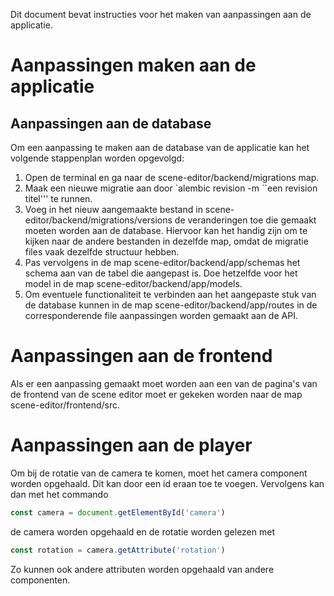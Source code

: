 Dit document bevat instructies voor het maken van aanpassingen aan de applicatie.

# Aanpassingen maken aan de applicatie

## Aanpassingen aan de database
Om een aanpassing te maken aan de database van de applicatie kan het volgende stappenplan worden opgevolgd:
1. Open de terminal en ga naar de scene-editor/backend/migrations map.
2. Maak een nieuwe migratie aan door `alembic revision -m ``een revision titel''' te runnen.
3. Voeg in het nieuw aangemaakte bestand in scene-editor/backend/migrations/versions de veranderingen toe die gemaakt moeten worden aan de database. Hiervoor kan het handig zijn om te kijken naar de andere bestanden in dezelfde map, omdat de migratie files vaak dezelfde structuur hebben.
4. Pas vervolgens in de map scene-editor/backend/app/schemas het schema aan van de tabel die aangepast is. Doe hetzelfde voor het model in de map scene-editor/backend/app/models.
5. Om eventuele functionaliteit te verbinden aan het aangepaste stuk van de database kunnen in de map scene-editor/backend/app/routes in de corresponderende file aanpassingen worden gemaakt aan de API.


# Aanpassingen aan de frontend
Als er een aanpassing gemaakt moet worden aan een van de pagina's van de frontend van de scene editor moet er gekeken worden naar de map scene-editor/frontend/src.

# Aanpassingen aan de player
Om bij de rotatie van de camera te komen, moet het camera component worden opgehaald. Dit kan door een id eraan toe te voegen. Vervolgens kan dan met het commando
```javascript
const camera = document.getElementById('camera')
```
de camera worden opgehaald en de rotatie worden gelezen met
```javascript
const rotation = camera.getAttribute('rotation')
```
Zo kunnen ook andere attributen worden opgehaald van andere componenten.
